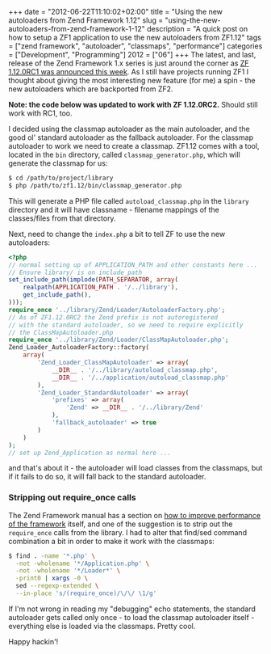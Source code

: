 +++
date = "2012-06-22T11:10:02+02:00"
title = "Using the new autoloaders from Zend Framework 1.12"
slug = "using-the-new-autoloaders-from-zend-framework-1-12"
description = "A quick post on how to setup a ZF1 application to use the new autoloaders from ZF1.12"
tags = ["zend framework", "autoloader", "classmaps", "performance"]
categories = ["Development", "Programming"]
2012 = ["06"]
+++
The latest, and last, release of the Zend Framework 1.x series is just around the corner as <a href="http://zend-framework-community.634137.n4.nabble.com/Zend-Framework-1-12-0RC1-Released-td4655323.html">ZF 1.12.0RC1 was announced this week</a>. As I still have projects running ZF1 I thought about giving the most interesting new feature (for me) a spin - the new autoloaders which are backported from ZF2.

<b>Note: the code below was updated to work with ZF 1.12.0RC2.</b> Should still work with RC1, too.<br>

I decided using the classmap autoloader as the main autoloader, and the good ol' standard autoloader as the fallback autoloader. For the classmap autoloader to work we need to create a classmap. ZF1.12 comes with a tool, located in the <code>bin</code> directory, called <code>classmap_generator.php</code>, which will generate the classmap for us:

``` bash
$ cd /path/to/project/library
$ php /path/to/zf1.12/bin/classmap_generator.php 
```

This will generate a PHP file called <code>autoload_classmap.php</code> in the <code>library</code> directory and it will have classname - filename mappings of the classes/files from that directory.

Next, need to change the <code>index.php</code> a bit to tell ZF to use the new autoloaders:

``` php
<?php
// normal setting up of APPLICATION_PATH and other constants here ...
// Ensure library/ is on include_path
set_include_path(implode(PATH_SEPARATOR, array(
    realpath(APPLICATION_PATH . '/../library'),
    get_include_path(),
)));
require_once '../library/Zend/Loader/AutoloaderFactory.php';
// As of ZF1.12.0RC2 the Zend prefix is not autoregistered
// with the standard autoloader, so we need to require explicitly
// the ClassMapAutoloader.php
require_once '../library/Zend/Loader/ClassMapAutoloader.php';
Zend_Loader_AutoloaderFactory::factory(
    array(
        'Zend_Loader_ClassMapAutoloader' => array(
            __DIR__ . '/../library/autoload_classmap.php',
            __DIR__ . '/../application/autoload_classmap.php'
        ),
        'Zend_Loader_StandardAutoloader' => array(
            'prefixes' => array(
                'Zend' => __DIR__ . '/../library/Zend'
            ),
            'fallback_autoloader' => true
        )
    )
);
// set up Zend_Application as normal here ...
```

and that's about it - the autoloader will load classes from the classmaps, but if it fails to do so, it will fall back to the standard autoloader.

<h3>Stripping out require_once calls</h3>

The Zend Framework manual has a section on <a href="http://framework.zend.com/manual/en/performance.classloading.html">how to improve performance of the framework</a>  itself, and one of the suggestion is to strip out the <code>require_once</code> calls from the library. I had to alter that find/sed command combination a bit in order to make it work with the classmaps:

``` bash
$ find . -name '*.php' \
  -not -wholename '*/Application.php' \
  -not -wholename '*/Loader*' \
  -print0 | xargs -0 \
  sed --regexp-extended \
  --in-place 's/(require_once)/\/\/ \1/g'
```

If I'm not wrong in reading my "debugging" echo statements, the standard autoloader gets called only once - to load the classmap autoloader itself - everything else is loaded via the classmaps. Pretty cool.

Happy hackin'!
